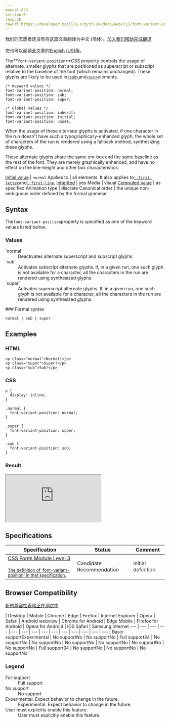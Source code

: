 ```yaml
---
manual:CSS
version:0
lang:zh
rawUrl:https://developer.mozilla.org/zh-CN/docs/Web/CSS/font-variant-position
---
```




<bdi>我们的志愿者还没有将这篇文章翻译为<bdi>中文 (简体)</bdi>。[加入我们帮助完成翻译](%30245 "")<br></br>您也可以阅读此文章的[English (US)](%30117 "")版。</bdi>






The**`font-variant-position`**CSS property controls the usage of alternate, smaller glyphs that are positioned as superscript or subscript relative to the baseline of the font (which remains unchanged). These glyphs are likely to be used in[`<sub>`](%30246 "The HTML Subscript element (<sub>) specifies inline text which should be displayed as subscript for solely typographical reasons. Subscripts are typically rendered with a lowered baseline using smaller text.")and[`<sup>`](%30247 "The HTML Superscript element (<sup>) specifies inline text which is to be displayed as superscript for solely typographical reasons.")elements.


```
/* Keyword values */
font-variant-position: normal;
font-variant-position: sub;
font-variant-position: super;

/* Global values */
font-variant-position: inherit;
font-variant-position: initial;
font-variant-position: unset;
```


When the usage of these alternate glyphs is activated, if one character in the run doesn&#39;t have such a typographically-enhanced glyph, the whole set of characters of the run is rendered using a fallback method, synthesizing these glyphs.



These alternate glyphs share the same em-box and the same baseline as the rest of the font. They are merely graphically enhanced, and have no effect on the line-height and other box characteristics.


[Initial value](%28552 "") | `normal` 
Applies to | all elements. It also applies to[`::first-letter`](%28553 "The ::first-letter CSS pseudo-element applies styles to the first letter of the first line of a block-level element, but only when not preceded by other content (such as images or inline tables).")and[`::first-line`](%28554 "The ::first-line CSS pseudo-element applies styles to the first line of a block-level element."). 
[Inherited](%28555 "") | yes 
Media | visual 
[Computed value](%28556 "") | as specified 
Animation type | discrete 
Canonical order | the unique non-ambiguous order defined by the formal grammar 


## Syntax<a name="Syntax"></a>


The`font-variant-position`property is specified as one of the keyword values listed below.


### Values<a name="Values"></a>
<dl><dt id=''>`normal`</dt><dd>Deactivates alternate superscript and subscript glyphs.</dd><dt id=''>`sub`</dt><dd>Activates subscript alternate glyphs. If, in a given run, one such glyph is not available for a character, all the characters in the run are rendered using synthesized glyphs.</dd><dt id=''>`super`</dt><dd>Activates superscript alternate glyphs. If, in a given run, one such glyph is not available for a character, all the characters in the run are rendered using synthesized glyphs.</dd></dl>
### Formal syntax<a name="Formal_syntax"></a>

```
normal | sub | super
```

## Examples<a name="Examples"></a>

### HTML<a name="HTML"></a>

```
<p class="normal">Normal!</p>
<p class="super">Super!</p>
<p class="sub">Sub!</p>
```

### CSS<a name="CSS"></a>

```
p {
  display: inline;     
}

.normal {
  font-variant-position: normal;
}

.super {
  font-variant-position: super;
}

.sub {
  font-variant-position: sub;
}
```

### Result<a name="Result"></a>


<iframe src='https://mdn.mozillademos.org/en-US/docs/Web/CSS/font-variant-position$samples/Examples?revision=1322039' width='null' height='null'></iframe>



## Specifications<a name="Specifications"></a>

Specification | Status | Comment 
 ---  |  ---  |  ---  | 
[CSS Fonts Module Level 3<br></br><small>The definition of &#39;font-variant-position&#39; in that specification.</small>](%30248 "") | Candidate Recommendation | Initial definition. 


## Browser Compatibility<a name="Browser_Compatibility"></a>
[新的兼容性表格正在测试中<i></i>](%3360 "")

 | <abbr>Desktop<i></i></abbr> | <abbr>Mobile<i></i></abbr> 
 | <abbr>Chrome<i></i></abbr> | <abbr>Edge<i></i></abbr> | <abbr>Firefox<i></i></abbr> | <abbr>Internet Explorer<i></i></abbr> | <abbr>Opera<i></i></abbr> | <abbr>Safari<i></i></abbr> | <abbr>Android webview<i></i></abbr> | <abbr>Chrome for Android<i></i></abbr> | <abbr>Edge Mobile<i></i></abbr> | <abbr>Firefox for Android<i></i></abbr> | <abbr>Opera for Android<i></i></abbr> | <abbr>iOS Safari<i></i></abbr> | <abbr>Samsung Internet<i></i></abbr> 
 ---  |  ---  |  ---  |  ---  |  ---  |  ---  |  ---  |  ---  |  ---  |  ---  |  ---  |  ---  |  ---  |  ---  | 
Basic support<abbr>Experimental<i></i></abbr> | <abbr>No support</abbr>No | <abbr>No support</abbr>No | <abbr>Full support</abbr>34 | <abbr>No support</abbr>No | <abbr>No support</abbr>No | <abbr>No support</abbr>No | <abbr>No support</abbr>No | <abbr>No support</abbr>No | <abbr>No support</abbr>No | <abbr>Full support</abbr>34 | <abbr>No support</abbr>No | <abbr>No support</abbr>No | <abbr>No support</abbr>No 


### Legend<a name="Legend"></a>
<dl><dt id=''><abbr>Full support</abbr></dt><dd>Full support</dd><dt id=''><abbr>No support</abbr></dt><dd>No support</dd><dt id=''><abbr>Experimental. Expect behavior to change in the future.<i></i></abbr></dt><dd>Experimental. Expect behavior to change in the future.</dd><dt id=''><abbr>User must explicitly enable this feature.<i></i></abbr></dt><dd>User must explicitly enable this feature.</dd></dl>



